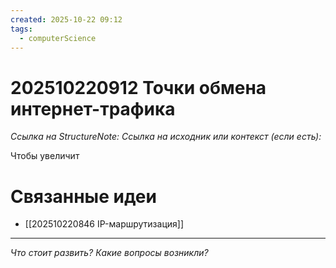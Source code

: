 ```yaml
---
created: 2025-10-22 09:12
tags:
  - computerScience
---
```

# 202510220912 Точки обмена интернет-трафика

*Ссылка на StructureNote:*
*Ссылка на исходник или контекст (если есть):* 

Чтобы увеличит

# Связанные идеи
- [[202510220846 IP-маршрутизация]]
---

*Что стоит развить? Какие вопросы возникли?*